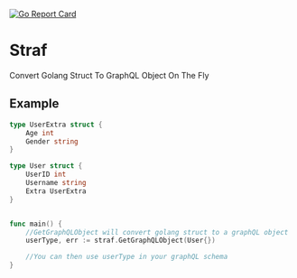 [![Go Report Card](https://goreportcard.com/badge/github.com/SonicRoshan/straf)](https://goreportcard.com/report/github.com/SonicRoshan/straf)

# Straf
Convert Golang Struct To GraphQL Object On The Fly


## Example
```go
type UserExtra struct {
    Age int
    Gender string
}

type User struct {
    UserID int
    Username string
    Extra UserExtra
}


func main() {
    //GetGraphQLObject will convert golang struct to a graphQL object
    userType, err := straf.GetGraphQLObject(User{})

    //You can then use userType in your graphQL schema
}
```
